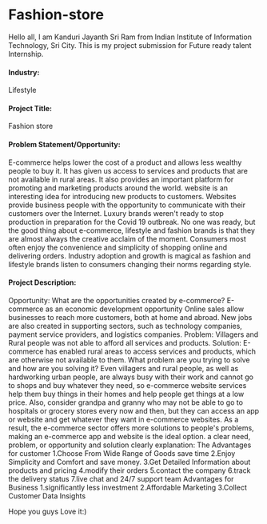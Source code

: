 # Fashion-store

Hello all, I am Kanduri Jayanth Sri Ram from Indian Institute of Information Technology, Sri City. This is my project submission for 
Future ready talent Internship.

#### Industry: 
Lifestyle

#### Project Title: 
Fashion store

#### Problem Statement/Opportunity: 
E-commerce helps lower the cost of a product and allows less wealthy people to buy it. It has given us access to services and products that are not  available in rural areas. It also provides an important platform for promoting and marketing products around the world. website is an interesting idea for introducing new products to customers. Websites provide business people with the opportunity to communicate with their customers over the Internet. Luxury brands weren't ready to stop production in preparation for the Covid 19 outbreak. No one was ready, but the good thing about e-commerce, lifestyle and fashion brands is that they are almost always the creative acclaim of the moment. Consumers most often enjoy the convenience and simplicity of shopping online and delivering orders. Industry adoption and growth is magical as fashion and lifestyle brands listen to consumers changing their norms regarding style.

#### Project Description: 
Opportunity: What are the opportunities created by e-commerce? E-commerce as an economic development opportunity Online sales allow businesses to reach more customers, both at home and abroad. New jobs are also created in supporting sectors, such as technology companies, payment service providers, and logistics companies. Problem: Villagers and Rural people was not able to afford all services and products. Solution: E-commerce has enabled rural areas to access services and products, which are otherwise not available to them. What problem are you trying to solve and how are you solving it? Even villagers and rural people, as well as hardworking urban people, are always busy with their work and cannot go to shops and buy whatever they need, so e-commerce website services help them buy things in their homes and help people get things at a low price. Also, consider grandpa and granny who may not be able to go to hospitals or grocery stores every now and then, but they can access an app or website and get whatever they want in e-commerce websites. As a result, the e-commerce sector offers more solutions to people's problems, making an e-commerce app and website is the ideal option. a clear need, problem, or opportunity and solution clearly explanation: The Advantages for customer 1.Choose From Wide Range of Goods save time 2.Enjoy Simplicity and Comfort and save money. 3.Get Detailed Information about products and pricing 4.modify their orders 5.contact the company 6.track the delivery status 7.live chat and 24/7 support team Advantages for Business 1.significantly less investment 2.Affordable Marketing 3.Collect Customer Data Insights


Hope you guys Love it:)
